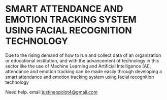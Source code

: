 # SMART ATTENDANCE AND EMOTION TRACKING SYSTEM USING FACIAL RECOGNITION TECHNOLOGY
Due to the rising demand of how to run and collect data of an organization or educational institution, and with the advancement of technology in this sector like the use of Machine Learning and Artificial Intelligence
(AI), attendance and emotion tracking can be made easily through developing a smart attendance and emotion tracking system using facial recognition technology


Need help.
email justineopolot4@gmail.com
